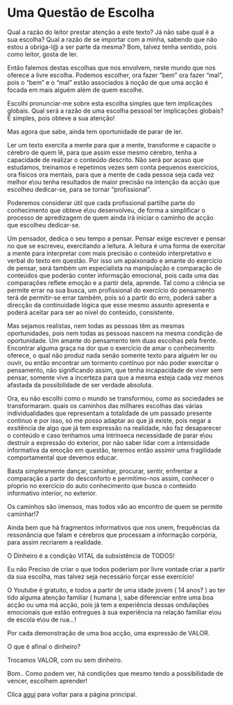 # Uma Questão de Escolha

Qual a razão do leitor prestar atenção a este texto? Já não sabe qual é a sua escolha? Qual a razão de se importar com a minha, sabendo que não estou a obriga-l@ a ser parte da mesma? Bom, talvez tenha sentido, pois como leitor, gosta de ler.

Então falemos destas escolhas que nos envolvem, neste mundo que nos oferece a livre escolha. Podemos escolher, ora fazer “bem” ora fazer “mal”, pois o “bem” e o “mal” estão associados à noção de que uma acção é focada em mais alguém além de quem escolhe.

Escolhi pronunciar-me sobre esta escolha simples que tem implicações globais. Qual será a razão de uma escolha pessoal ter implicações globais? É simples, pois obteve a sua atenção!

Mas agora que sabe, ainda tem oportunidade de parar de ler.

Ler um texto exercita a mente para que a mente, transforme e capacite o cérebro de quem lê, para que assim esse mesmo cérebro, tenha a capacidade de realizar o conteúdo descrito. Não será por acaso que estudamos, treinamos e repetimos vezes sem conta pequenos exercícios, ora físicos ora mentais, para que a mente de cada pessoa seja cada vez melhor e\ou tenha resultados de maior precisão na intenção da acção que escolheu dedicar-se, para se tornar “profissional”.

Poderemos considerar útil que cada profissional partilhe parte do conhecimento que obteve e\ou desenvolveu, de forma a simplificar o processo de apredizagem de quem ainda irá iniciar o caminho de acção que escolheu dedicar-se.

Um pensador, dedica o seu tempo a pensar. Pensar exige escrever e pensar no que se escreveu, exercitando a leitura. A leitura é uma forma de exercitar a mente para interpretar com mais precisão o conteúdo interpretativo e verbal do texto em questão. Por isso um apaixonado e amante do exercício de pensar, será também um especialista na manipulação e comparação de conteúdos que poderão conter informação emocional, pois cada uma das comparações reflete emoção e a partir dela, aprende. Tal como a ciência se permite errar na sua busca, um profissional do exercício do pensamento terá de permitir-se errar também, pois só a partir do erro, poderá saber  a direcção da continuidade lógica que esse mesmo assunto apresenta e poderá aceitar para ser ao nível do conteúdo, consistente.

Mas sejamos realistas, nem todas as pessoas têm as mesmas oportunidades, pois nem todas as pessoas nascem na mesma condição de oportunidade. Um amante do pensamento tem duas escolhas pela frente. Encontrar alguma graça na dor que o exercício de amar o conhecimento oferece, o qual não produz nada senão somente texto para alguém ler ou ouvir, ou então encontrar um tormento contínuo por não poder exercitar o pensamento, não significando assim, que tenha incapacidade de viver sem pensar, somente vive a incerteza para que a mesma esteja cada vez menos afastada da possibilidade de ser verdade absoluta.

Ora, eu não escolhi como o mundo se transformou, como as sociedades se transformaram. quais os caminhos das milhares escolhas das várias individualidades que representam a totalidade de um passado presente continuo e por isso, só me posso adaptar ao que já existe, pois negar a exsitẽncia de algo que já tem expressão na realidade, não faz desaparecer o conteúdo e caso tenhamos uma intrínseca necessidade de parar e\ou destruir a expressão do  exterior, por não saber lidar com a intensidade informativa da emoção em questão, teremos então assimir uma fragilidade comportamental que devemos educar.

Basta simplesmente dançar, caminhar, procurar, sentir, enfrentar a comparação a partir do desconforto e permitimo-nos assim, conhecer o pŕoprio no exercício do auto conhecimento que busca o conteúdo informativo interior, no exterior.

Os caminhos são imensos, mas todos vão ao encontro de quem se permite caminhar!7

Ainda bem que há fragmentos informativos que nos unem, frequências da ressonância que falam e cérebros que processam a informação corpória, para assim recriarem a realidade.

O Dinheiro é a condição VITAL da subsistência de TODOS!

Eu não Preciso de criar o que todos poderiam por livre vontade criar a partir da sua escolha, mas talvez seja necessário forçar esse exercício!

O Youtube é gratuito, e todos a partir de uma idade jovem ( 14 anos? )  ao ter tido alguma atenção familiar ( humana ), sabe diferenciar entre uma boa acção ou uma má acção, pois já tem a experiência dessas ondulações emocionais que estão entregues à sua experiência na relação familiar e\ou de escola e\ou de rua...!

Por cada demonstração de uma boa acção, uma expressão de VALOR.

O que é afinal o dinheiro?

Trocamos VALOR, com ou sem dinheiro.

Bom.. Como podem ver, há condições que mesmo tendo a possibilidade de vencer, escolhem aprender!

Clica [aqui](../README.md) para voltar para a página principal.
